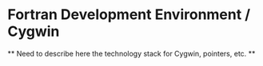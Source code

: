 # Fortran Development Environment / Cygwin

** Need to describe here the technology stack for Cygwin, pointers, etc. **
